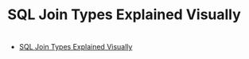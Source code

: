# SQL Join Types Explained Visually










#

- [SQL Join Types Explained Visually](https://dataschool.com/how-to-teach-people-sql/sql-join-types-explained-visually/)
